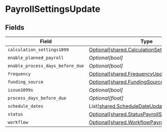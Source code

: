 # PayrollSettingsUpdate


## Fields

| Field                                                                                                  | Type                                                                                                   | Required                                                                                               | Description                                                                                            |
| ------------------------------------------------------------------------------------------------------ | ------------------------------------------------------------------------------------------------------ | ------------------------------------------------------------------------------------------------------ | ------------------------------------------------------------------------------------------------------ |
| `calculation_settings1099`                                                                             | [Optional[shared.CalculationSettings1099]](../../models/shared/calculationsettings1099.md)             | :heavy_minus_sign:                                                                                     | N/A                                                                                                    |
| `enable_planned_payroll`                                                                               | *Optional[bool]*                                                                                       | :heavy_minus_sign:                                                                                     | N/A                                                                                                    |
| `enable_process_days_before_due`                                                                       | *Optional[bool]*                                                                                       | :heavy_minus_sign:                                                                                     | N/A                                                                                                    |
| `frequency`                                                                                            | [Optional[shared.FrequencyUpdate]](../../models/shared/frequencyupdate.md)                             | :heavy_minus_sign:                                                                                     | N/A                                                                                                    |
| `funding_source`                                                                                       | [Optional[shared.FundingSource]](../../models/shared/fundingsource.md)                                 | :heavy_minus_sign:                                                                                     | N/A                                                                                                    |
| `issue1099s`                                                                                           | *Optional[bool]*                                                                                       | :heavy_minus_sign:                                                                                     | N/A                                                                                                    |
| `process_days_before_due`                                                                              | *Optional[float]*                                                                                      | :heavy_minus_sign:                                                                                     | N/A                                                                                                    |
| `schedule_dates`                                                                                       | List[[shared.ScheduleDateUpdate](../../models/shared/scheduledateupdate.md)]                           | :heavy_minus_sign:                                                                                     | N/A                                                                                                    |
| `status`                                                                                               | [Optional[shared.StatusPayrollSettingsUpdate]](../../models/shared/statuspayrollsettingsupdate.md)     | :heavy_minus_sign:                                                                                     | N/A                                                                                                    |
| `workflow`                                                                                             | [Optional[shared.WorkflowPayrollSettingsUpdate]](../../models/shared/workflowpayrollsettingsupdate.md) | :heavy_minus_sign:                                                                                     | N/A                                                                                                    |